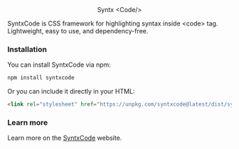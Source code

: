 <div align="center">
Syntx &lt;Code/&gt;
</div>

SyntxCode is CSS framework for highlighting syntax inside &lt;code&gt; tag. Lightweight, easy to use, and dependency-free.

### Installation

You can install SyntxCode via npm:

```bash
npm install syntxcode
```
Or you can include it directly in your HTML:

```html
<link rel="stylesheet" href="https://unpkg.com/syntxcode@latest/dist/syntxcode.css">
```
### Learn more
Learn more on the [SyntxCode](https://syntxcode.vercel.app) website.